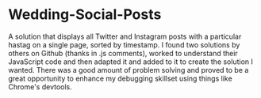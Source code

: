 # Wedding-Social-Posts

A solution that displays all Twitter and Instagram posts with a particular hastag on a single page, sorted by timestamp. I found two solutions by others on Github (thanks in .js comments), worked to understand their JavaScript code and then adapted it and added to it to create the solution I wanted. There was a good amount of problem solving and proved to be a great opportunity to enhance my debugging skillset using things like Chrome's devtools.
